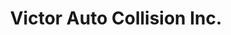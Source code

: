 ---
title: "Victor Auto Collision Inc."
url: /brooklyn/victor-auto-collision-inc/
shop: Autowerkstatt
---